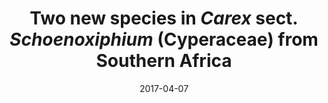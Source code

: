 ---
title: "Two new species in <i>Carex </i>sect. <i>Schoenoxiphium</i> (Cyperaceae) from Southern Africa"
collection: publications
permalink: /publication/Márquez-Corro et al 2017 Phytotaxa
date: 2017-04-07
venue: 'Phytotaxa'
paperurl: '/files/pdf/research/Márquez-Corro et al 2017 Phytotaxa.pdf'
link: 'https://doi.org/10.11646/phytotaxa.303.1.2'
#code: 'http://doi.org/...'
#github: 'https://github.com/jimarcor/...'
#figshare: 'https://figshare.com/...'
citation: '<B>Márquez-Corro JI</B>, Maguilla E, Villaverde T, Martín-Bravo S, Luceño M. 2017. &quot;Two new species in Carex sect. Schoenoxiphium (Cyperaceae) from Southern Africa&quot; <i>Phytotaxa</i> 303(1): 320-329. doi:10.11646/phytotaxa.303.1.2'
---